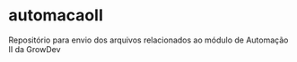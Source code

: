 # automacaoII
Repositório para envio dos arquivos relacionados ao módulo de Automação II da GrowDev
